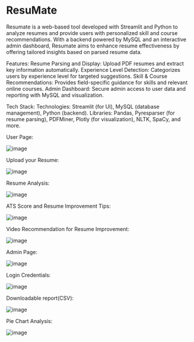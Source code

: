 # ResuMate

Resumate is a web-based tool developed with Streamlit and Python to analyze resumes and provide users with personalized skill and course recommendations. With a backend powered by MySQL and an interactive admin dashboard, Resumate aims to enhance resume effectiveness by offering tailored insights based on parsed resume data.

Features:
Resume Parsing and Display: Upload PDF resumes and extract key information automatically.
Experience Level Detection: Categorizes users by experience level for targeted suggestions.
Skill & Course Recommendations: Provides field-specific guidance for skills and relevant online courses.
Admin Dashboard: Secure admin access to user data and reporting with MySQL and visualization.

Tech Stack:
Technologies: Streamlit (for UI), MySQL (database management), Python (backend).
Libraries: Pandas, Pyresparser (for resume parsing), PDFMiner, Plotly (for visualization), NLTK, SpaCy, and more.


User Page:

![image](https://github.com/user-attachments/assets/f72b33a8-31c2-42d6-aef4-d63c42c2d256)

Upload your Resume:

![image](https://github.com/user-attachments/assets/6de9ddfd-00d0-4383-8481-b7b418cdbc64)

Resume Analysis:

![image](https://github.com/user-attachments/assets/fc6de590-8e78-473e-8667-304b906d1eae)

ATS Score and Resume Improvement Tips:

![image](https://github.com/user-attachments/assets/c3a405aa-ffd8-4a93-a079-93b3c790c32f)

Video Recommendation for Resume Improvement:

![image](https://github.com/user-attachments/assets/5bb8d812-6a24-49e7-9836-282450d7d290)

Admin Page:

![image](https://github.com/user-attachments/assets/7d1cc7d0-7ddf-474c-a409-e302a2295e1c)

Login Credentials:

![image](https://github.com/user-attachments/assets/9cb92daa-cc9b-4f82-9ac7-127c610954ec)

Downloadable report(CSV):

![image](https://github.com/user-attachments/assets/ab7a1e5c-57a5-435a-ac68-97af53035816)

Pie Chart Analysis:

![image](https://github.com/user-attachments/assets/c89019cb-4534-4279-9af4-28138e365265)

